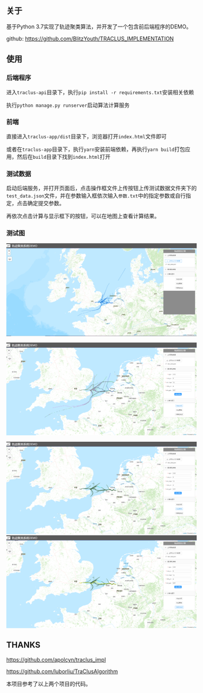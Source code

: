 ## 关于

基于Python 3.7实现了轨迹聚类算法，并开发了一个包含前后端程序的DEMO。

github: https://github.com/BlitzYouth/TRACLUS_IMPLEMENTATION

## 使用

### 后端程序

进入`traclus-api`目录下，执行`pip install -r requirements.txt`安装相关依赖

执行`python manage.py runserver`启动算法计算服务

### 前端

直接进入`traclus-app/dist`目录下，浏览器打开`index.html`文件即可

或者在`traclus-app`目录下，执行`yarn`安装前端依赖，再执行`yarn build`打包应用，然后在`build`目录下找到`index.html`打开

### 测试数据

启动后端服务，并打开页面后，点击操作框文件上传按钮上传测试数据文件夹下的`test_data.json`文件，并在参数输入框依次输入`参数.txt`中的指定参数或自行指定，点击确定提交参数。

再依次点击计算与显示框下的按钮，可以在地图上查看计算结果。

### 测试图

![原始数据](.\picture\1.png)

![轨迹分段](.\picture\2.PNG)

![轨迹聚类](.\picture\3.PNG)![代表性轨迹](.\picture\4.PNG)

## THANKS

https://github.com/apolcyn/traclus_impl

https://github.com/luborliu/TraClusAlgorithm

本项目参考了以上两个项目的代码。
